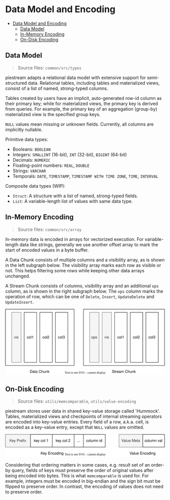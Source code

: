 # Data Model and Encoding

- [Data Model and Encoding](#data-model-and-encoding)
  - [Data Model](#data-model)
  - [In-Memory Encoding](#in-memory-encoding)
  - [On-Disk Encoding](#on-disk-encoding)

<!-- Created by https://github.com/ekalinin/github-markdown-toc -->

## Data Model

> Source files: `common/src/types`

piestream adapts a relational data model with extensive support for semi-structured data. Relational tables, including tables and materialized views, consist of a list of named, strong-typed columns.

Tables created by users have an implicit, auto-generated row-id column as their primary key; while for materialized views, the primary key is derived from queries. For example, the primary key of an aggregation (group-by) materialized view is the specified group keys.

`NULL` values mean missing or unknown fields. Currently, all columns are implicitly nullable.

Primitive data types:

- Booleans: `BOOLEAN`
- Integers: `SMALLINT` (16-bit), `INT` (32-bit), `BIGINT` (64-bit)
- Decimals: `NUMERIC`
- Floating-point numbers: `REAL`, `DOUBLE`
- Strings: `VARCHAR`
- Temporals: `DATE`, `TIMESTAMP`, `TIMESTAMP WITH TIME ZONE`, `TIME`, `INTERVAL`

Composite data types (WIP):

- `Struct`: A structure with a list of named, strong-typed fields.
- `List`: A variable-length list of values with same data type.

## In-Memory Encoding

> Source files: `common/src/array`

In-memory data is encoded in arrays for vectorized execution. For variable-length data like strings, generally we use another offset array to mark the start of encoded values in a byte buffer. 

A Data Chunk consists of multiple columns and a visibility array, as is shown in the left subgraph below. The visibility array marks each row as visible or not. This helps filtering some rows while keeping other data arrays unchanged.

A Stream Chunk consists of columns, visibility array and an additional `ops` column, as is shown in the right subgraph below. The `ops` column marks the operation of row, which can be one of `Delete`, `Insert`, `UpdateDelete` and `UpdateInsert`.

![chunk](./images/data-model-and-encoding/chunk.svg)

## On-Disk Encoding

> Source files: `utils/memcomparable`, `utils/value-encoding`

piestream stores user data in shared key-value storage called 'Hummock'. Tables, materialized views and checkpoints of internal streaming operators are encoded into key-value entries. Every field of a row, a.k.a. cell, is encoded as a key-value entry, except that `NULL` values are omitted.

![row-format](./images/data-model-and-encoding/row-format.svg)

Considering that ordering matters in some cases, e.g. result set of an order-by query, fields of keys must preserve the order of original values after being encoded into bytes. This is what `memcomparable` is used for. For example, integers must be encoded in big-endian and the sign bit must be flipped to preserve order. In contrast, the encoding of values does not need to preserve order.



